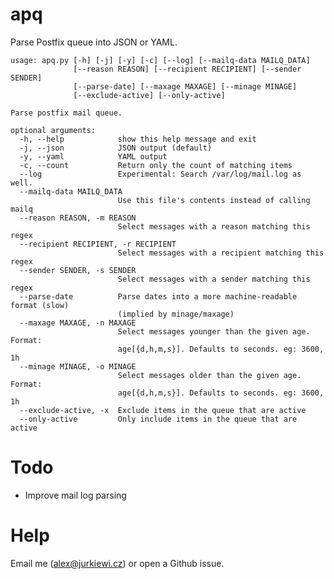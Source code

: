apq
===

Parse Postfix queue into JSON or YAML.

    usage: apq.py [-h] [-j] [-y] [-c] [--log] [--mailq-data MAILQ_DATA]
                  [--reason REASON] [--recipient RECIPIENT] [--sender SENDER]
                  [--parse-date] [--maxage MAXAGE] [--minage MINAGE]
                  [--exclude-active] [--only-active]
    
    Parse postfix mail queue.
    
    optional arguments:
      -h, --help            show this help message and exit
      -j, --json            JSON output (default)
      -y, --yaml            YAML output
      -c, --count           Return only the count of matching items
      --log                 Experimental: Search /var/log/mail.log as well.
      --mailq-data MAILQ_DATA
                            Use this file's contents instead of calling mailq
      --reason REASON, -m REASON
                            Select messages with a reason matching this regex
      --recipient RECIPIENT, -r RECIPIENT
                            Select messages with a recipient matching this regex
      --sender SENDER, -s SENDER
                            Select messages with a sender matching this regex
      --parse-date          Parse dates into a more machine-readable format (slow)
                            (implied by minage/maxage)
      --maxage MAXAGE, -n MAXAGE
                            Select messages younger than the given age. Format:
                            age[{d,h,m,s}]. Defaults to seconds. eg: 3600, 1h
      --minage MINAGE, -o MINAGE
                            Select messages older than the given age. Format:
                            age[{d,h,m,s}]. Defaults to seconds. eg: 3600, 1h
      --exclude-active, -x  Exclude items in the queue that are active
      --only-active         Only include items in the queue that are active

Todo
====

* Improve mail log parsing

Help
====

Email me (alex@jurkiewi.cz) or open a Github issue.
